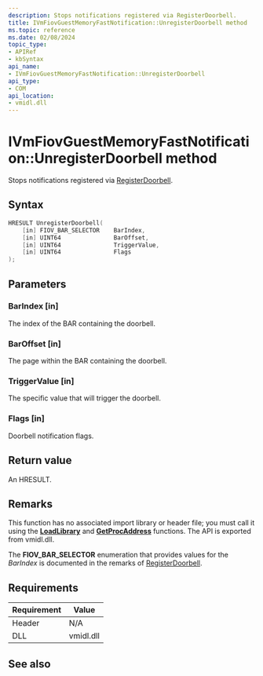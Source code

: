 ```yaml
---
description: Stops notifications registered via RegisterDoorbell.
title: IVmFiovGuestMemoryFastNotification::UnregisterDoorbell method
ms.topic: reference
ms.date: 02/08/2024
topic_type: 
- APIRef
- kbSyntax
api_name: 
- IVmFiovGuestMemoryFastNotification::UnregisterDoorbell
api_type: 
- COM
api_location: 
- vmidl.dll
---
```


# IVmFiovGuestMemoryFastNotification::UnregisterDoorbell method

Stops notifications registered via [RegisterDoorbell](ivmfiovguestmemoryfastnotification-registerdoorbell.md).

## Syntax


```C++
HRESULT UnregisterDoorbell(
    [in] FIOV_BAR_SELECTOR    BarIndex,
    [in] UINT64               BarOffset,
    [in] UINT64               TriggerValue,
    [in] UINT64               Flags
);
```



## Parameters

### BarIndex [in]

The index of the BAR containing the doorbell.

### BarOffset [in]

The page within the BAR containing the doorbell.

### TriggerValue [in]

The specific value that will trigger the doorbell.

### Flags [in]

Doorbell notification flags.


## Return value

An HRESULT.

## Remarks 

This function has no associated import library or header file; you must call it using the [**LoadLibrary**](/windows/desktop/api/libloaderapi/nf-libloaderapi-loadlibrarya) and [**GetProcAddress**](/windows/desktop/api/libloaderapi/nf-libloaderapi-getprocaddress) functions. The API is exported from vmidl.dll.

The **FIOV_BAR_SELECTOR** enumeration that provides values for the *BarIndex* is documented in the remarks of [RegisterDoorbell](ivmfiovguestmemoryfastnotification-registerdoorbell.md).

## Requirements



| Requirement | Value |
|-------------------|----------------------------------------------------------------------------------------|
| Header | N/A    |
| DLL  | vmidl.dll |



## See also



 

 
